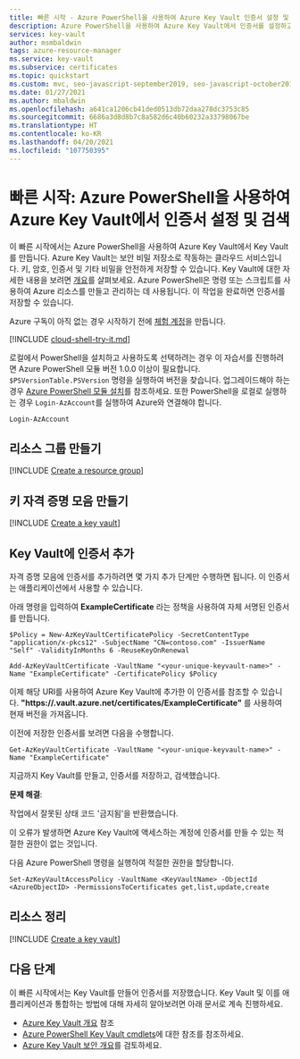 ```yaml
---
title: 빠른 시작 - Azure PowerShell을 사용하여 Azure Key Vault 인증서 설정 및 보기
description: Azure PowerShell을 사용하여 Azure Key Vault에서 인증서를 설정하고 검색하는 방법을 보여주는 빠른 시작
services: key-vault
author: msmbaldwin
tags: azure-resource-manager
ms.service: key-vault
ms.subservice: certificates
ms.topic: quickstart
ms.custom: mvc, seo-javascript-september2019, seo-javascript-october2019, devx-track-azurepowershell
ms.date: 01/27/2021
ms.author: mbaldwin
ms.openlocfilehash: a641ca1206cb41ded0513db72daa278dc3753c85
ms.sourcegitcommit: 6686a3d8d8b7c8a582d6c40b60232a33798067be
ms.translationtype: HT
ms.contentlocale: ko-KR
ms.lasthandoff: 04/20/2021
ms.locfileid: "107750395"
---
```

# <a name="quickstart-set-and-retrieve-a-certificate-from-azure-key-vault-using-azure-powershell"></a>빠른 시작: Azure PowerShell을 사용하여 Azure Key Vault에서 인증서 설정 및 검색

이 빠른 시작에서는 Azure PowerShell을 사용하여 Azure Key Vault에서 Key Vault를 만듭니다. Azure Key Vault는 보안 비밀 저장소로 작동하는 클라우드 서비스입니다. 키, 암호, 인증서 및 기타 비밀을 안전하게 저장할 수 있습니다. Key Vault에 대한 자세한 내용을 보려면 [개요](../general/overview.md)를 살펴보세요. Azure PowerShell은 명령 또는 스크립트를 사용하여 Azure 리소스를 만들고 관리하는 데 사용됩니다. 이 작업을 완료하면 인증서를 저장할 수 있습니다.

Azure 구독이 아직 없는 경우 시작하기 전에 [체험 계정](https://azure.microsoft.com/free/?WT.mc_id=A261C142F)을 만듭니다.


[!INCLUDE [cloud-shell-try-it.md](../../../includes/cloud-shell-try-it.md)]

로컬에서 PowerShell을 설치하고 사용하도록 선택하려는 경우 이 자습서를 진행하려면 Azure PowerShell 모듈 버전 1.0.0 이상이 필요합니다. `$PSVersionTable.PSVersion` 명령을 실행하여 버전을 찾습니다. 업그레이드해야 하는 경우 [Azure PowerShell 모듈 설치](/powershell/azure/install-az-ps)를 참조하세요. 또한 PowerShell을 로컬로 실행하는 경우 `Login-AzAccount`를 실행하여 Azure와 연결해야 합니다.

```azurepowershell-interactive
Login-AzAccount
```

## <a name="create-a-resource-group"></a>리소스 그룹 만들기

[!INCLUDE [Create a resource group](../../../includes/key-vault-powershell-rg-creation.md)]

## <a name="create-a-key-vault"></a>키 자격 증명 모음 만들기

[!INCLUDE [Create a key vault](../../../includes/key-vault-powershell-kv-creation.md)]

## <a name="add-a-certificate-to-key-vault"></a>Key Vault에 인증서 추가

자격 증명 모음에 인증서를 추가하려면 몇 가지 추가 단계만 수행하면 됩니다. 이 인증서는 애플리케이션에서 사용할 수 있습니다. 

아래 명령을 입력하여 **ExampleCertificate** 라는 정책을 사용하여 자체 서명된 인증서를 만듭니다.

```azurepowershell-interactive
$Policy = New-AzKeyVaultCertificatePolicy -SecretContentType "application/x-pkcs12" -SubjectName "CN=contoso.com" -IssuerName "Self" -ValidityInMonths 6 -ReuseKeyOnRenewal

Add-AzKeyVaultCertificate -VaultName "<your-unique-keyvault-name>" -Name "ExampleCertificate" -CertificatePolicy $Policy
```

이제 해당 URI를 사용하여 Azure Key Vault에 추가한 이 인증서를 참조할 수 있습니다. **"https://<your-unique-keyvault-name>.vault.azure.net/certificates/ExampleCertificate"** 를 사용하여 현재 버전을 가져옵니다. 

이전에 저장한 인증서를 보려면 다음을 수행합니다.

```azurepowershell-interactive
Get-AzKeyVaultCertificate -VaultName "<your-unique-keyvault-name>" -Name "ExampleCertificate"
```

지금까지 Key Vault를 만들고, 인증서를 저장하고, 검색했습니다.

**문제 해결**:

작업에서 잘못된 상태 코드 '금지됨'을 반환했습니다.

이 오류가 발생하면 Azure Key Vault에 액세스하는 계정에 인증서를 만들 수 있는 적절한 권한이 없는 것입니다.

다음 Azure PowerShell 명령을 실행하여 적절한 권한을 할당합니다.

```azurepowershell-interactive
Set-AzKeyVaultAccessPolicy -VaultName <KeyVaultName> -ObjectId <AzureObjectID> -PermissionsToCertificates get,list,update,create
```

## <a name="clean-up-resources"></a>리소스 정리

[!INCLUDE [Create a key vault](../../../includes/key-vault-powershell-delete-resources.md)]

## <a name="next-steps"></a>다음 단계

이 빠른 시작에서는 Key Vault를 만들어 인증서를 저장했습니다. Key Vault 및 이를 애플리케이션과 통합하는 방법에 대해 자세히 알아보려면 아래 문서로 계속 진행하세요.

- [Azure Key Vault 개요](../general/overview.md) 참조
- [Azure PowerShell Key Vault cmdlets](/powershell/module/az.keyvault/)에 대한 참조를 참조하세요.
- [Azure Key Vault 보안 개요](../general/security-overview.md)를 검토하세요.

